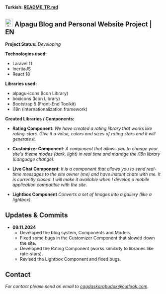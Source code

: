 **Turkish: [README_TR.md](README_TR.md)**



## <img src="https://alpagu.net/alpagu.webp" width="25" alt="Alpagu Logo"> Alpagu Blog and Personal Website Project | EN

**Project Status:** *Developing*

**Technologies used:**
- Laravel 11
- InertiaJS
- React 18

**Libraries used:**
- alpagu-icons (Icon Library)
- boxicons (Icon Library)
- Bootstrap 5 (Front-End Toolkit)
- i18n (internationalization framework)

 **Created Libraries / Components:**
- **Rating Component**:
	*We have created a rating library that works like rating-stars. Give it a value, colors and sizes of rating stars and it will generate it.*
	
- **Customizer Component**:
	*A component that allows you to change your site's theme modes (dark, light) in real time and manage the i18n library (Language change).*
	
- **Live Chat Component**:
	*It is a component that allows you to send real-time messages to the site owner (me) and have instant chats with me. It is currently closed. I will make it available when I develop a mobile application compatible with the site.*

- **Lightbox Component**
	*Converts a set of Images into a gallery (like a lightbox).*

## Updates & Commits

- **09.11.2024**
	- Developed the blog system, Components and Models.
	- Fixed some bugs in the Customizer Component that slowed down the site.
	- Developed the Rating Component (works similarly to libraries like rate-stars).
	- Revised the Lightbox Component and fixed bugs.

## Contact
*For contact please send an email to [cagdaskarabudak@outlook.com](mailto:cagdaskarabudak@outlook.com).*